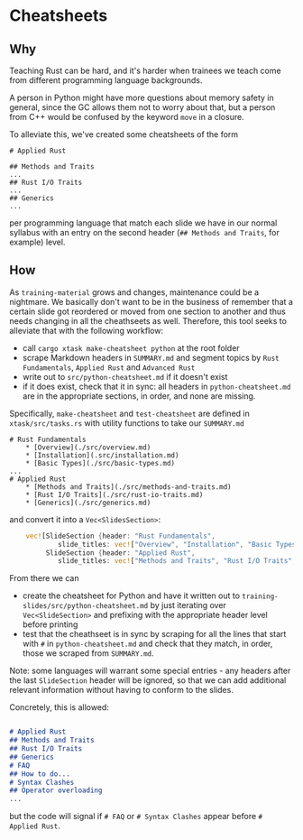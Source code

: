 # Cheatsheets

## Why

Teaching Rust can be hard, and it's harder when trainees we teach come from different programming language backgrounds.

A person in Python might have more questions about memory safety in general, since the GC allows them not to worry about that, but a person from C++ would be confused by the keyword `move` in a closure.

To alleviate this, we've created some cheatsheets of the form 

```
# Applied Rust

## Methods and Traits
...
## Rust I/O Traits
...
## Generics
...
```

per programming language that match each slide we have in our normal syllabus with an entry on the second header (`## Methods and Traits`, for example) level.

## How

As `training-material` grows and changes, maintenance could be a nightmare. We basically don't want to be in the business of remember that a certain slide got reordered or moved from one section to another and thus needs changing in all the cheathseets as well. Therefore, this tool seeks to alleviate that with the following workflow:

* call `cargo xtask make-cheatsheet python` at the root folder
* scrape Markdown headers in `SUMMARY.md` and segment topics by `Rust Fundamentals`, `Applied Rust` and `Advanced Rust`
* write out to `src/python-cheatsheet.md` if it doesn't exist
* if it does exist, check that it in sync: all headers in `python-cheatsheet.md` are in the appropriate sections, in order, and none are missing.

Specifically, `make-cheatsheet` and `test-cheatsheet` are defined in `xtask/src/tasks.rs` with utility functions to take our `SUMMARY.md`

```
# Rust Fundamentals
    * [Overview](./src/overview.md)
    * [Installation](.src/installation.md)
    * [Basic Types](./src/basic-types.md)
...
# Applied Rust
    * [Methods and Traits](./src/methods-and-traits.md)
    * [Rust I/O Traits](./src/rust-io-traits.md)
    * [Generics](./src/generics.md)
```

and convert it into a `Vec<SlidesSection>`:

```rust
    vec![SlideSection {header: "Rust Fundamentals",
            slide_titles: vec!["Overview", "Installation", "Basic Types"]},
         SlideSection {header: "Applied Rust",
            slide_titles: vec!["Methods and Traits", "Rust I/O Traits", "Generics"]}]
```

From there we can

* create the cheatsheet for Python and have it written out to `training-slides/src/python-cheatsheet.md` by just iterating over `Vec<SlideSection>` and prefixing with the appropriate header level before printing
* test that the cheathseet is in sync by scraping for all the lines that start with `#` in `python-cheatsheet.md` and check that they match, in order, those we scraped from `SUMMARY.md`.

Note: some languages will warrant some special entries - any headers after the last `SlideSection` header will be ignored,
so that we can add additional relevant information without having to conform to the slides.

Concretely, this is allowed:

```md

# Applied Rust 
## Methods and Traits
## Rust I/O Traits
## Generics
# FAQ
## How to do...
# Syntax Clashes
## Operator overloading
...
```

but the code will signal if `# FAQ` or `# Syntax Clashes` appear before `# Applied Rust`.
